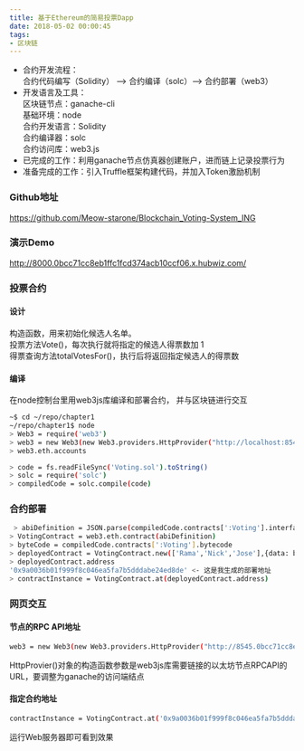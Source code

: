 ```yaml
---
title: 基于Ethereum的简易投票Dapp
date: 2018-05-02 00:00:45
tags: 
- 区块链
---
```


- 合约开发流程：<br>
  合约代码编写（Solidity） --> 合约编译（solc）--> 合约部署（web3）
- 开发语言及工具：<br>
区块链节点：ganache-cli<br>
基础环境：node<br>
合约开发语言：Solidity<br>
合约编译器：solc<br>
合约访问库：web3.js
- 已完成的工作：利用ganache节点仿真器创建账户，进而链上记录投票行为
- 准备完成的工作：引入Truffle框架构建代码，并加入Token激励机制


### Github地址

https://github.com/Meow-starone/Blockchain_Voting-System_ING

### 演示Demo

http://8000.0bcc71cc8eb1ffc1fcd374acb10ccf06.x.hubwiz.com/


### 投票合约
#### 设计
构造函数，用来初始化候选人名单。<br>
投票方法Vote()，每次执行就将指定的候选人得票数加 1<br>
得票查询方法totalVotesFor()，执行后将返回指定候选人的得票数
#### 编译
在node控制台里用web3js库编译和部署合约， 并与区块链进行交互
``` bash
~$ cd ~/repo/chapter1
~/repo/chapter1$ node
> Web3 = require('web3')
> web3 = new Web3(new Web3.providers.HttpProvider("http://localhost:8545"));
> web3.eth.accounts

> code = fs.readFileSync('Voting.sol').toString()
> solc = require('solc')
> compiledCode = solc.compile(code)
```


### 合约部署
``` bash
 > abiDefinition = JSON.parse(compiledCode.contracts[':Voting'].interface)
> VotingContract = web3.eth.contract(abiDefinition)
> byteCode = compiledCode.contracts[':Voting'].bytecode
> deployedContract = VotingContract.new(['Rama','Nick','Jose'],{data: byteCode, from: web3.eth.accounts[0], gas: 4700000})
> deployedContract.address
'0x9a0036b01f999f8c046ea5fa7b5dddabe24ed8de' <- 这是我生成的部署地址
> contractInstance = VotingContract.at(deployedContract.address)
```


### 网页交互
#### 节点的RPC API地址
``` bash
web3 = new Web3(new Web3.providers.HttpProvider("http://8545.0bcc71cc8eb1ffc1fcd374acb10ccf06.x.hubwiz.com/"));
```
HttpProvier()对象的构造函数参数是web3js库需要链接的以太坊节点RPCAPI的URL，要调整为ganache的访问端结点<br>

#### 指定合约地址
``` bash
contractInstance = VotingContract.at('0x9a0036b01f999f8c046ea5fa7b5dddabe24ed8de');
````

运行Web服务器即可看到效果
